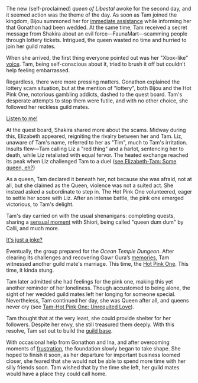 The new (self-proclaimed) *queen of Libestal* awoke for the second day, and it seemed action was the theme of the day. As soon as Tam joined the kingdom, Bijou summoned her for [immediate assistance](https://www.youtube.com/live/fIGfh8GmKY8?feature=shared\&t=307) while informing her that Gonathon had been wedded. At the same time, Tam received a secret message from Shakira about an evil force—FaunaMart—scamming people through lottery tickets. Intrigued, the queen wasted no time and hurried to join her guild mates.

When she arrived, the first thing everyone pointed out was her "Xbox-like" [voice](https://www.youtube.com/live/fIGfh8GmKY8?feature=shared\&t=561). Tam, being self-conscious about it, tried to brush it off but couldn’t help feeling embarrassed.

Regardless, there were more pressing matters. Gonathon explained the lottery scam situation, but at the mention of "lottery", both Bijou and the Hot Pink One, notorious gambling addicts, dashed to the quest board. Tam's desperate attempts to stop them were futile, and with no other choice, she followed her reckless guild mates.

[Listen to me!](#embed:https://www.youtube.com/live/fIGfh8GmKY8?t=816)

At the quest board, Shakira shared more about the scams. Midway during this, Elizabeth appeared, reigniting the rivalry between her and Tam. Liz, unaware of Tam's name, referred to her as "Tim", much to Tam's irritation. Insults flew—Tam calling Liz a "red thing" and a harlot, sentencing her to death, while Liz retaliated with equal fervor. The heated exchange reached its peak when Liz challenged Tam to a duel ([see Elizabeth-Tam: Some queen, eh?](#edge:elizabeth-rose-bloodflame-tam-gandr-top-3-top-2))

As a queen, Tam declared it beneath her, not because she was afraid, not at all, but she claimed as the Queen, violence was not a suited act. She instead asked a subordinate to step in. The Hot Pink One volunteered, eager to settle her score with Liz. After an intense battle, the pink one emerged victorious, to Tam's delight.

Tam's day carried on with the usual shenanigans: completing quests, sharing a [sensual moment](https://www.youtube.com/live/fIGfh8GmKY8?feature=shared\&t=2332) with Shiori, being called "queen dum dum" by Calli, and much more.

[It's just a joke?](#embed:https://www.youtube.com/live/fIGfh8GmKY8?feature=shared\&t=2921)

Eventually, the group prepared for the *Ocean Temple Dungeon*. After clearing its challenges and recovering Gawr Gura’s [memories](https://www.youtube.com/live/fIGfh8GmKY8?feature=shared\&t=7458), Tam witnessed another guild mate's marriage. This time, the [Hot Pink One](https://www.youtube.com/live/fIGfh8GmKY8?feature=shared\&t=8043). This time, it kinda stung.

Tam later admitted she had feelings for the pink one, making this yet another reminder of her loneliness. Though accustomed to being alone, the sight of her wedded guild mates left her longing for someone special. Nevertheless, Tam continued her day, she was Queen after all, and queens never cry (see [Tam-Hot Pink One: Unrequited Love](#edge:hot-pink-one-tam-gandr-top-3-left-3)).

Tam thought that at the very least, she could provide shelter for her followers. Despite her envy, she still treasured them deeply. With this resolve, Tam set out to build the [guild base](https://www.youtube.com/live/fIGfh8GmKY8?feature=shared\&t=11310).

With occasional help from Gonathon and Ina, and after overcoming moments of [frustration](https://www.youtube.com/live/fIGfh8GmKY8?feature=shared\&t=17819), the foundation slowly began to take shape. She hoped to finish it soon, as her departure for important business loomed closer, she feared that she would not be able to spend more time with her silly friends soon. Tam wished that by the time she left, her guild mates would have a place they could call home.
